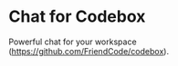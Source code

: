 Chat for Codebox
========================

Powerful chat for your workspace (https://github.com/FriendCode/codebox).